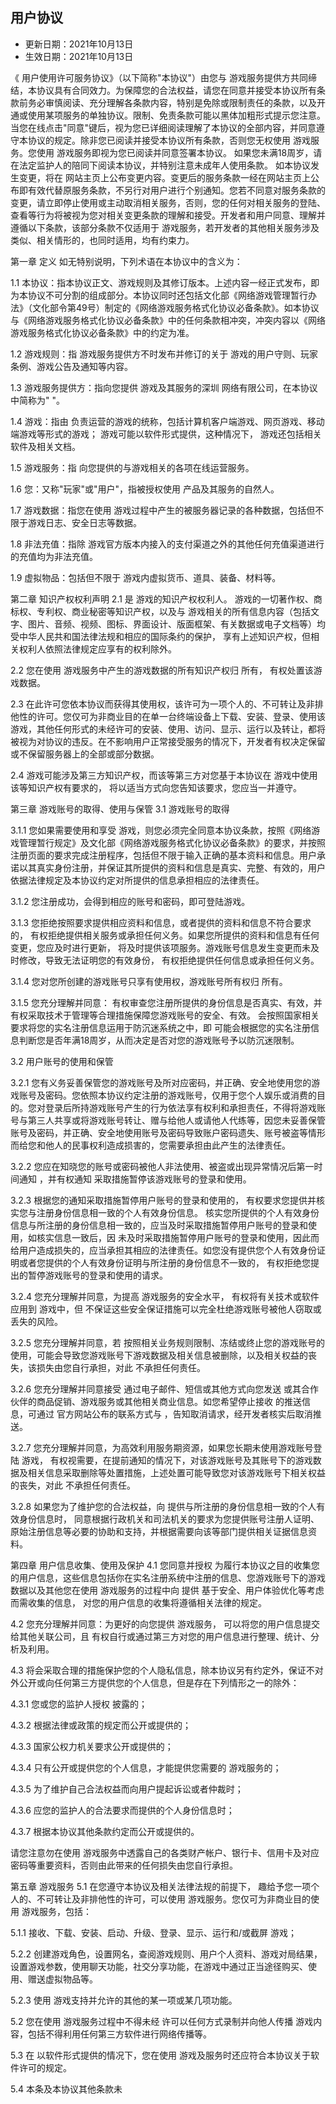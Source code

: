 ## 用户协议

* 更新日期：2021年10月13日
* 生效日期：2021年10月13日

《 用户使用许可服务协议》（以下简称"本协议"）由您与 游戏服务提供方共同缔结，本协议具有合同效力。为保障您的合法权益，请您在同意并接受本协议所有条款前务必审慎阅读、充分理解各条款内容，特别是免除或限制责任的条款，以及开通或使用某项服务的单独协议。限制、免责条款可能以黑体加粗形式提示您注意。 当您在线点击"同意"键后，视为您已详细阅读理解了本协议的全部内容，并同意遵守本协议的规定。除非您已阅读并接受本协议所有条款，否则您无权使用 游戏服务。您使用 游戏服务即视为您已阅读并同意签署本协议。 如果您未满18周岁，请在法定监护人的陪同下阅读本协议，并特别注意未成年人使用条款。 如本协议发生变更，将在 网站主页上公布变更内容。变更后的服务条款一经在网站主页上公布即有效代替原服务条款，不另行对用户进行个别通知。您若不同意对服务条款的变更，请立即停止使用或主动取消相关服务，否则，您的任何对相关服务的登陆、查看等行为将被视为您对相关变更条款的理解和接受。开发者和用户同意、理解并遵循以下条款，该部分条款不仅适用于 游戏服务，若开发者的其他相关服务涉及类似、相关情形的，也同时适用，均有约束力。

第一章 定义
如无特别说明，下列术语在本协议中的含义为：

1.1 本协议：指本协议正文、游戏规则及其修订版本。上述内容一经正式发布，即为本协议不可分割的组成部分。本协议同时还包括文化部《网络游戏管理暂行办法》（文化部令第49号）制定的《网络游戏服务格式化协议必备条款》。如本协议与《网络游戏服务格式化协议必备条款》中的任何条款相冲突，冲突内容以《网络游戏服务格式化协议必备条款》中的约定为准。

1.2 游戏规则：指 游戏服务提供方不时发布并修订的关于 游戏的用户守则、玩家条例、游戏公告及通知等内容。

1.3  游戏服务提供方：指向您提供 游戏及其服务的深圳 网络有限公司，在本协议中简称为" "。

1.4  游戏：指由 负责运营的游戏的统称，包括计算机客户端游戏、网页游戏、移动端游戏等形式的游戏； 游戏可能以软件形式提供，这种情况下， 游戏还包括相关软件及相关文档。

1.5  游戏服务：指 向您提供的与游戏相关的各项在线运营服务。

1.6 您：又称"玩家"或"用户"，指被授权使用 产品及其服务的自然人。

1.7 游戏数据：指您在使用 游戏过程中产生的被服务器记录的各种数据，包括但不限于游戏日志、安全日志等数据。

1.8 非法充值：指除 游戏官方版本内接入的支付渠道之外的其他任何充值渠道进行的充值均为非法充值。

1.9 虚拟物品：包括但不限于 游戏内虚拟货币、道具、装备、材料等。

第二章 知识产权权利声明
2.1  是 游戏的知识产权权利人。 游戏的一切著作权、商标权、专利权、商业秘密等知识产权，以及与 游戏相关的所有信息内容（包括文字、图片、音频、视频、图标、界面设计、版面框架、有关数据或电子文档等）均受中华人民共和国法律法规和相应的国际条约的保护， 享有上述知识产权，但相关权利人依照法律规定应享有的权利除外。

2.2 您在使用 游戏服务中产生的游戏数据的所有知识产权归 所有， 有权处置该游戏数据。

2.3  在此许可您依本协议而获得其使用权，该许可为一项个人的、不可转让及非排他性的许可。您仅可为非商业目的在单一台终端设备上下载、安装、登录、使用该游戏，其他任何形式的未经许可的安装、使用、访问、显示、运行以及转让，都将被视为对协议的违反。在不影响用户正常接受服务的情况下，开发者有权决定保留或不保留服务器上的全部或部分数据。

2.4  游戏可能涉及第三方知识产权，而该等第三方对您基于本协议在 游戏中使用该等知识产权有要求的， 将以适当方式向您告知该要求，您应当一并遵守。

第三章 游戏账号的取得、使用与保管
3.1 游戏账号的取得

3.1.1 您如果需要使用和享受 游戏，则您必须完全同意本协议条款，按照《网络游戏管理暂行规定》及文化部《网络游戏服务格式化协议必备条款》的要求，并按照注册页面的要求完成注册程序，包括但不限于输入正确的基本资料和信息。用户承诺以其真实身份注册，并保证其所提供的资料和信息是真实、完整、有效的，用户依据法律规定及本协议约定对所提供的信息承担相应的法律责任。

3.1.2 您注册成功，会得到相应的账号和密码，即可登陆游戏。

3.1.3 您拒绝按照要求提供相应资料和信息，或者提供的资料和信息不符合要求的， 有权拒绝提供相关服务或承担任何义务。如果您所提供的资料和信息有任何变更，您应及时进行更新， 将及时提供该项服务。游戏账号信息发生变更而未及时修改，导致无法证明您的有效身份， 有权拒绝提供任何信息或承担任何义务。

3.1.4 您对您所创建的游戏账号只享有使用权，游戏账号所有权归 所有。

3.1.5 您充分理解并同意： 有权审查您注册所提供的身份信息是否真实、有效，并有权采取技术于管理等合理措施保障您游戏账号的安全、有效。 会按照国家相关要求将您的实名注册信息运用于防沉迷系统之中，即 可能会根据您的实名注册信息判断您是否年满18周岁，从而决定是否对您的游戏账号予以防沉迷限制。

3.2 用户账号的使用和保管

3.2.1 您有义务妥善保管您的游戏账号及所对应密码，并正确、安全地使用您的游戏账号及密码。您依照本协议约定注册的游戏账号，仅用于您个人娱乐或消费的目的。您对登录后所持游戏账号产生的行为依法享有权利和承担责任，不得将游戏账号与第三人共享或将游戏账号转让、赠与给他人或请他人代练等，因您未妥善保管账号及密码，并正确、安全地使用账号及密码导致账户密码遗失、账号被盗等情形而给您和他人的民事权利造成损害的，您需要承担由此产生的法律责任。

3.2.2 您应在知晓您的账号或密码被他人非法使用、被盗或出现异常情况后第一时间通知 ，并有权通知 采取措施暂停该游戏账号的登录和使用。

3.2.3  根据您的通知采取措施暂停用户账号的登录和使用的， 有权要求您提供并核实您与注册身份信息相一致的个人有效身份信息。 核实您所提供的个人有效身份信息与所注册的身份信息相一致的，应当及时采取措施暂停用户账号的登录和使用，如核实信息一致后，因 未及时采取措施暂停用户账号的登录和使用，因此而给用户造成损失的，应当承担其相应的法律责任。如您没有提供您个人有效身份证明或者您提供的个人有效身份证明与所注册的身份信息不一致的， 有权拒绝您提出的暂停游戏账号的登录和使用的请求。

3.2.4 您充分理解并同意，为提高 游戏服务的安全水平， 有权将有关技术或软件应用到 游戏中，但 不保证这些安全保证措施可以完全杜绝游戏账号被他人窃取或丢失的风险。

3.2.5 您充分理解并同意，若 按照相关业务规则限制、冻结或终止您的游戏账号的使用，可能会导致您游戏账号下游戏数据及相关信息被删除，以及相关权益的丧失，该损失由您自行承担，对此 不承担任何责任。

3.2.6 您充分理解并同意接受 通过电子邮件、短信或其他方式向您发送 或其合作伙伴的商品促销、游戏服务或其他相关商业信息。如您希望停止接收 的推送信息，可通过 官方网站公布的联系方式与 ，告知取消请求，经开发者核实后取消推送。

3.2.7 您充分理解并同意，为高效利用服务期资源，如果您长期未使用游戏账号登陆 游戏， 有权视需要，在提前通知的情况下，对该游戏账号及其账号下的游戏数据及相关信息采取删除等处置措施，上述处置可能导致您对该游戏账号下相关权益的丧失，对此 不承担任何责任。

3.2.8 如果您为了维护您的合法权益，向 提供与所注册的身份信息相一致的个人有效身份信息时， 同意根据行政机关和司法机关的要求为您提供账号注册人证明、原始注册信息等必要的协助和支持，并根据需要向该等部门提供相关证据信息资料。

第四章 用户信息收集、使用及保护
4.1 您同意并授权 为履行本协议之目的收集您的用户信息，这些信息包括你在实名注册系统中注册的信息、您游戏账号下的游戏数据以及其他您在使用 游戏服务的过程中向 提供 基于安全、用户体验优化等考虑而需收集的信息， 对您的用户信息的收集将遵循相关法律的规定。

4.2 您充分理解并同意：为更好的向您提供 游戏服务， 可以将您的用户信息提交给其他关联公司，且 有权自行或通过第三方对您的用户信息进行整理、统计、分析及利用。

4.3  将会采取合理的措施保护您的个人隐私信息，除本协议另有约定外，保证不对外公开或向任何第三方提供您的个人信息，但是存在下列情形之一的除外：

4.3.1 您或您的监护人授权 披露的；

4.3.2 根据法律或政策的规定而公开或提供的；

4.3.3 国家公权力机关要求公开或提供的；

4.3.4 只有公开或提供您的个人信息，才能提供您需要的 游戏服务的；

4.3.5  为了维护自己合法权益而向用户提起诉讼或者仲裁时；

4.3.6 应您的监护人的合法要求而提供的个人身份信息时；

4.3.7 根据本协议其他条款约定而公开或提供的。

请您注意勿在使用 游戏服务中透露自己的各类财产帐户、银行卡、信用卡及对应密码等重要资料，否则由此带来的任何损失由您自行承担。

第五章  游戏服务
5.1 在您遵守本协议及相关法律法规的前提下， 趣给予您一项个人的、不可转让及非排他性的许可，可以使用 游戏服务。您仅可为非商业目的使用 游戏服务，包括：

5.1.1 接收、下载、安装、启动、升级、登录、显示、运行和/或截屏 游戏；

5.2.2 创建游戏角色，设置网名，查阅游戏规则、用户个人资料、游戏对局结果，设置游戏参数，使用聊天功能，社交分享功能，在游戏中通过正当途径购买、使用、赠送虚拟物品等。

5.2.3 使用 游戏支持并允许的其他的某一项或某几项功能。

5.2 您在使用 游戏服务过程中不得未经 许可以任何方式录制并向他人传播 游戏内容，包括不得利用任何第三方软件进行网络传播等。

5.3 在 以软件形式提供的情况下，您在使用 游戏及服务时还应符合本协议关于软件许可的规定。

5.4 本条及本协议其他条款未
